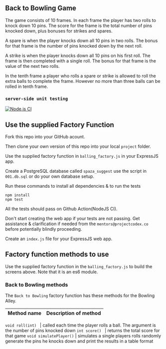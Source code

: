 ## Back to Bowling Game

The game consists of 10 frames. In each frame the player has two rolls to knock 
down 10 pins. The score for the frame is the total number of pins knocked down, 
plus bonuses for strikes and spares.  

A spare is when the player knocks down all 10 pins in two rolls. The bonus for that 
frame is the number of pins knocked down by the next roll.  

A strike is when the player knocks down all 10 pins on his first roll. The frame is 
then completed with a single roll. The bonus for that frame is the value of the 
next two rolls.  

In the tenth frame a player who rolls a spare or strike is allowed to roll the extra 
balls to complete the frame. However no more than three balls can be rolled in 
tenth frame. 


### `server-side unit testing`
[![Node.js CI](https://github.com/sapho-sys/Back_To_Bowling/actions/workflows/node.js.yml/badge.svg)](https://github.com/sapho-sys/Back_To_Bowling/actions/workflows/node.js.yml)


## Use the supplied Factory Function

Fork this repo into your GitHub acount. 

Then clone your own version of this repo into your local `project` folder.

Use the supplied factory function in `balling_factory.js` in your ExpressJS app.

Create a PostgreSQL database called `spaza_suggest` use the script in `001.db.sql` or do your own database setup.



Run these commands to install all dependencies & to run the tests

```
npm install
npm test
```

All the tests should pass on Github Action(NodeJS CI).

Don't start creating the web app if your tests are not passing. Get assistance & clarification if needed from the `mentors@projectcodex.co` before potentially blindly proceeding.

Create an `index.js` file for your ExpressJS web app.

## Factory function methods to use

Use the supplied factory function in the `balling_factory.js` to build the screens above. Note that it is an es6 module.


### Back to Bowling methods

The `Back to Bowling` factory function has these methods for the Bowling Alley.

Method name | Description of method
-------|-----------

`void roll(int) ` | called each time the player rolls a ball. The argument is the 
number of pins knocked down
`int score() ` | returns the total score for that game
`void simulatePlayer()` | simulates a single players rolls randomly 
generate the pins he knocks down and print the results in a table format

